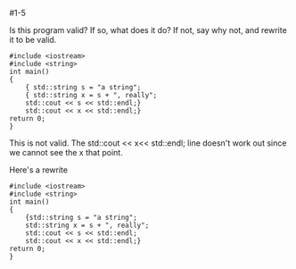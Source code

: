 #1-5

Is this program valid? If so, what does it do? If not, say why not, and rewrite it to be valid.

	#include <iostream>
	#include <string>
	int main() 
	{
		{ std::string s = "a string";
		{ std::string x = s + ", really";
		std::cout << s << std::endl;} 
		std::cout << x << std::endl;}
	return 0;
	}

This is not valid.  The std::cout << x<< std::endl; line doesn't work out since we cannot see the x that point.

Here's a rewrite

	#include <iostream>
	#include <string>
	int main() 
	{
		{std::string s = "a string";
		std::string x = s + ", really";
		std::cout << s << std::endl;
		std::cout << x << std::endl;}
	return 0;
	}
